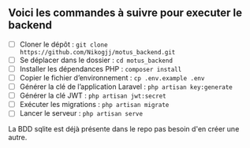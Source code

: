 ## Voici les commandes à suivre pour executer le backend

- [ ] Cloner le dépôt : `git clone https://github.com/Nikogjj/motus_backend.git`
- [ ] Se déplacer dans le dossier : `cd motus_backend`
- [ ] Installer les dépendances PHP : `composer install`
- [ ] Copier le fichier d’environnement : `cp .env.example .env`
- [ ] Générer la clé de l’application Laravel : `php artisan key:generate`
- [ ] Générer la clé JWT : `php artisan jwt:secret`
- [ ] Exécuter les migrations : `php artisan migrate`
- [ ] Lancer le serveur : `php artisan serve`

La BDD sqlite est déjà présente dans le repo pas besoin d'en créer une autre.
